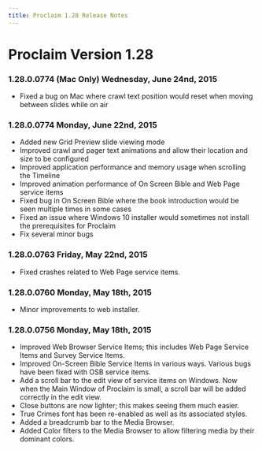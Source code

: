 ```yaml
---
title: Proclaim 1.28 Release Notes
---
```


# Proclaim Version 1.28

### 1.28.0.0774 (Mac Only) Wednesday, June 24nd, 2015
* Fixed a bug on Mac where crawl text position would reset when moving between slides while on air

### 1.28.0.0774 Monday, June 22nd, 2015
* Added new Grid Preview slide viewing mode
* Improved crawl and pager text animations and allow their location and size to be configured
* Improved application performance and memory usage when scrolling the Timeline
* Improved animation performance of On Screen Bible and Web Page service items
* Fixed bug in On Screen Bible where the book introduction would be seen multiple times in some cases
* Fixed an issue where Windows 10 installer would sometimes not install the prerequisites for Proclaim
* Fix several minor bugs

### 1.28.0.0763 Friday, May 22nd, 2015
* Fixed crashes related to Web Page service items.

### 1.28.0.0760 Monday, May 18th, 2015
 * Minor improvements to web installer.

### 1.28.0.0756 Monday, May 18th, 2015
* Improved Web Browser Service Items; this includes Web Page Service Items and Survey Service Items.
* Improved On-Screen Bible Service Items in various ways. Various bugs have been fixed with OSB service items.
* Add a scroll bar to the edit view of service items on Windows. Now when the Main Window of Proclaim is small, a scroll bar will be added correctly in the edit view.
* Close buttons are now lighter; this makes seeing them much easier.
* True Crimes font has been re-enabled as well as its associated styles.
* Added a breadcrumb bar to the Media Browser.
* Added Color filters to the Media Browser to allow filtering media by their dominant colors.
